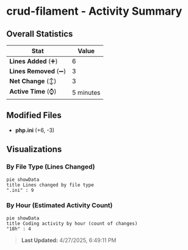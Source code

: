# crud-filament - Activity Summary 

## Overall Statistics

| Stat                   | Value                                                             |
| ---------------------- | ----------------------------------------------------------------- |
| **Lines Added** (➕)   | 6                                          |
| **Lines Removed** (➖) | 3                                        |
| **Net Change** (↕)    | 3                |
| **Active Time** (⌚)   | 5 minutes |


## Modified Files
- **php.ini** (+6, -3)

## Visualizations

### By File Type (Lines Changed)

```mermaid
pie showData
title Lines changed by file type
".ini" : 9
```

### By Hour (Estimated Activity Count)

```mermaid
pie showData
title Coding activity by hour (count of changes)
"18h" : 4
```


> **Last Updated:** 4/27/2025, 6:49:11 PM